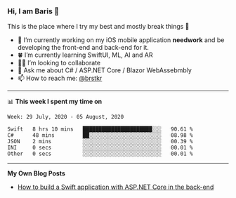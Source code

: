 ### Hi, I am Baris 👋

This is the place where I try my best and mostly break things :rofl:


- 🔭  I’m currently working on my iOS mobile application **needwork** and be developing the front-end and back-end for it.
- 🍀  I’m currently learning SwiftUI, ML, AI and AR
- ✌🏻  I’m looking to collaborate
- 💬  Ask me about C# / ASP.NET Core / Blazor WebAssebmbly
- 📫  How to reach me: [@brstkr](https://brstkr.com/contact.html)

---------

📊 **This week I spent my time on**
<!--START_SECTION:waka-->
```text
Week: 29 July, 2020 - 05 August, 2020

Swift   8 hrs 10 mins   ██████████████████████░░░   90.61 % 
C#      48 mins         ██░░░░░░░░░░░░░░░░░░░░░░░   08.98 % 
JSON    2 mins          ░░░░░░░░░░░░░░░░░░░░░░░░░   00.39 % 
INI     0 secs          ░░░░░░░░░░░░░░░░░░░░░░░░░   00.01 % 
Other   0 secs          ░░░░░░░░░░░░░░░░░░░░░░░░░   00.01 %
```
<!--END_SECTION:waka-->

---------

**My Own Blog Posts**
 - [How to build a Swift application with ASP.NET Core in the back-end](https://medium.com/@brstkr3/how-to-connect-your-swift-application-to-an-asp-net-core-back-end-cc0ab9a4fba8)
